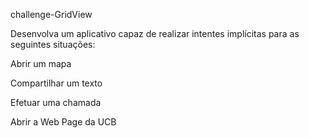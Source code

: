 challenge-GridView

Desenvolva um aplicativo capaz de realizar intentes implícitas para as seguintes situações:



Abrir um mapa

Compartilhar um texto

Efetuar uma chamada

Abrir a Web Page da UCB
